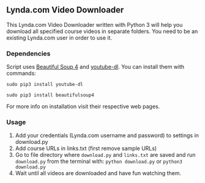 ## Lynda.com Video Downloader
This Lynda.com Video Downloader written with Python 3 will help you download all specified course videos in separate folders. You need to be an existing Lynda.com user in order to use it.

### Dependencies
Script uses [Beautiful Soup 4](https://www.crummy.com/software/BeautifulSoup/bs4/doc/) and [youtube-dl](https://github.com/rg3/youtube-dl). You can install them with commands:

```sudo pip3 install youtube-dl```

```sudo pip3 install beautifulsoup4```

For more info on installation visit their respective web pages.


### Usage
1. Add your credentials (Lynda.com username and password) to settings in download.py
2. Add course URLs in links.txt (first remove sample URLs)
3. Go to file directory where `download.py` and `links.txt` are saved and run `download.py` from the terminal with:
```python download.py```
or
```python3 download.py```
4. Wait until all videos are downloaded and have fun watching them.
